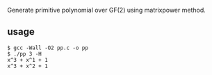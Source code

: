 Generate primitive polynomial over GF(2) using matrixpower method.

usage
-----

```
$ gcc -Wall -O2 pp.c -o pp
$ ./pp 3 -H
x^3 + x^1 + 1
x^3 + x^2 + 1
```
